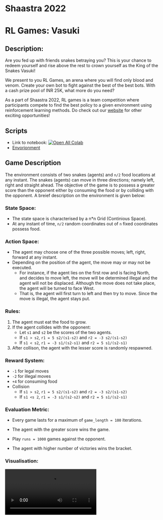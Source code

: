# Shaastra 2022
# RL Games: Vasuki

## Description: 

Are you fed up with friends snakes betraying you? This is your chance to redeem yourself and rise above the rest to crown yourself as the King of the Snakes Vasuki!

We present to you RL Games, an arena where you will find only blood and venom. Create your own bot to fight against the best of the best bots. With a cash prize pool of INR 25K, what more do you need?

As a part of Shaastra 2022, RL games is a team competition where participants compete to find the best policy to a given environment using reinforcement learning methods. Do check out our [website](www.shaastra.org) for other exciting opportunities!

## Scripts

- Link to notebook: [![Open All Colab](https://colab.research.google.com/assets/colab-badge.svg)](https://colab.research.google.com/drive/1B-Ohlwsehrg_eJwAeVQZM8ZmzO5GBrNn?usp=sharing)
- [Envorionment](environment.py)

## Game Description

The environment consists of two snakes (agents) and `n/2` food locations at any instant. The snakes (agents) can move in three directions; namely left, right and straight ahead. The objective of the game is to possess a greater score than the opponent either by consuming the food or by colliding with the opponent. A breief description on the environment is given below:

### State Space:
- The state space is characterised by a n*n Grid (Continious Space).
- At any instant of time, `n/2` random coordinates out of `n` fixed coordinates possess food.

### Action Space:
- The agent may choose one of the three possible moves; left, right, forward at any instant.
- Depending on the position of the agent, the move may or may not be executed.
	- For instance, if the agent lies on the first row and is facing North, and decides to move left, the move will be determined illegal and the agent will not be displaced. Although the move does not take place, the agent will be turned to face West.
	- That is, the agent will first turn to left and then try to move. Since the move is illegal, the agent stays put.


### Rules:
1. The agent must eat the food to grow.
2. If the agent collides with the opponent:
	- Let `s1` and `s2` be the scores of the two agents. 
	- If `s1 > s2`, `r1 = 5 s2/(s1-s2)` and `r2 = -3 s2/(s1-s2)`
	- If `s1 < s2`, `r1 = -3 s1/(s2-s1)` and `r2 = 5 s1/(s2-s1)`
3. After collison, the agent with the lesser score is randomly respawned.

### Reward System:
- `-1` for legal moves
- `-2` for illegal moves
- `+4` for consuming food
- Collision
	- If `s1 > s2`, `r1 = 5 s2/(s1-s2)` and `r2 = -3 s2/(s1-s2)`
	- If `s1 <s 2`, `r1 = -3 s1/(s2-s2)` and `r2 = 5 s1/(s2-s1)`

### Evaluation Metric:
- Every game lasts for a maximum of `game_length = 100` iterations.
- The agent with the greater score wins the game.

- Play `runs = 1000` games against the opponent.
- The agent with higher number of victories wins the bracket.

### Visualisation:

![caption](https://user-images.githubusercontent.com/80670240/126877788-2e90d653-4c93-4ee8-bacf-8ff299d8bbb9.mp4)

